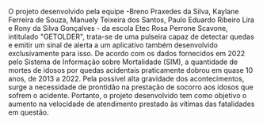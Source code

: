 O projeto desenvolvido pela equipe -Breno Praxedes da Silva, Kaylane Ferreira de Souza, Manuely Teixeira dos Santos, Paulo Eduardo Ribeiro Lira e Rony da Silva Gonçalves - da escola Etec Rosa Perrone Scavone, intitulado "GETOLDER", trata-se de uma pulseira capaz de detectar quedas e emitir um sinal de alerta a um aplicativo também desenvolvido exclusivamente para isso. 
De acordo com os dados fornecidos em 2022 pelo Sistema de Informação sobre Mortalidade (SIM), a quantidade de mortes de idosos por quedas acidentais praticamente dobrou em quase 10 anos, de 2013 a 2022.
Pela possível alta gravidade dos acontecimentos, surge a necessidade de prontidão na prestação de socorro aos idosos que sofrem o acidente.
Portanto, o projeto desenvolvido tem como objetivo o aumento na velocidade de atendimento prestado às vítimas das fatalidades em questão.
